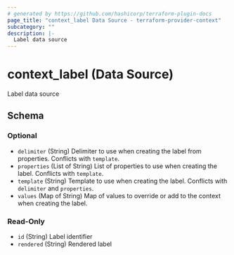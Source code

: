 ```yaml
---
# generated by https://github.com/hashicorp/terraform-plugin-docs
page_title: "context_label Data Source - terraform-provider-context"
subcategory: ""
description: |-
  Label data source
---
```


# context_label (Data Source)

Label data source



<!-- schema generated by tfplugindocs -->
## Schema

### Optional

- `delimiter` (String) Delimiter to use when creating the label from properties. Conflicts with `template`.
- `properties` (List of String) List of properties to use when creating the label. Conflicts with `template`.
- `template` (String) Template to use when creating the label. Conflicts with `delimiter` and `properties`.
- `values` (Map of String) Map of values to override or add to the context when creating the label.

### Read-Only

- `id` (String) Label identifier
- `rendered` (String) Rendered label
